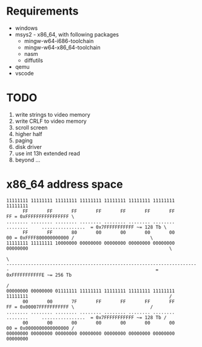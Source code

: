 Requirements
============
* windows
* msys2 - x86_64, with following packages
  * mingw-w64-i686-toolchain
  * mingw-w64-x86_64-toolchain
  * nasm
  * diffutils
* qemu
* vscode

TODO
====
1. write strings to video memory
2. write CRLF to video memory
3. scroll screen
4. higher half
5. paging
6. disk driver
7. use int 13h extended read
8. beyond ...


x86_64 address space
====================
```
11111111 11111111 11111111 11111111 11111111 11111111 11111111 11111111
      FF       FF       FF       FF       FF       FF       FF       FF = 0xFFFFFFFFFFFFFFFF \
........ ........ ........ ........ ........ ........ ........ ........     ................  = 0x7FFFFFFFFFFF ~= 128 Tb \
      FF       FF       80       00       00       00       00       00 = 0xFFFF800000000000 /                            \
11111111 11111111 10000000 00000000 00000000 00000000 00000000 00000000                                                    \
                                                                                                                            \
-----------------------------------------------------------------------                                                      = 0xFFFFFFFFFFFE ~= 256 Tb
                                                                                                                            /
00000000 00000000 01111111 11111111 11111111 11111111 11111111 11111111                                                    /
      00       00       7F       FF       FF       FF       FF       FF = 0x00007FFFFFFFFFFF \                            /
........ ........ ........ ........ ........ ........ ........ ........     ................  = 0x7FFFFFFFFFFF ~= 128 Tb /
      00       00       00       00       00       00       00       00 = 0x0000000000000000 /
00000000 00000000 00000000 00000000 00000000 00000000 00000000 00000000
```